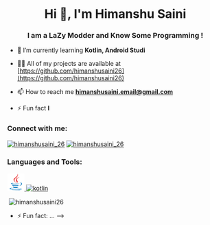 <h1 align="center">Hi 👋, I'm Himanshu Saini</h1>
<h3 align="center">I am a LaZy Modder and Know Some Programming !</h3>

- 🌱 I’m currently learning **Kotlin, Android Studi**

- 👨‍💻 All of my projects are available at [https://github.com/himanshusaini26](https://github.com/himanshusaini26)

- 📫 How to reach me **himanshusaini.email@gmail.com**

- ⚡ Fun fact **I**

<h3 align="left">Connect with me:</h3>
<p align="left">
<a href="https://instagram.com/himanshusaini_26" target="blank"><img align="center" src="https://raw.githubusercontent.com/rahuldkjain/github-profile-readme-generator/master/src/images/icons/Social/instagram.svg" alt="himanshusaini_26" height="30" width="40" /></a>
<a href="https://www.youtube.com/c/himanshusaini_26" target="blank"><img align="center" src="https://raw.githubusercontent.com/rahuldkjain/github-profile-readme-generator/master/src/images/icons/Social/youtube.svg" alt="himanshusaini_26" height="30" width="40" /></a>
</p>

<h3 align="left">Languages and Tools:</h3>
<p align="left"> <a href="https://www.java.com" target="_blank" rel="noreferrer"> <img src="https://raw.githubusercontent.com/devicons/devicon/master/icons/java/java-original.svg" alt="java" width="40" height="40"/> </a> <a href="https://kotlinlang.org" target="_blank" rel="noreferrer"> <img src="https://www.vectorlogo.zone/logos/kotlinlang/kotlinlang-icon.svg" alt="kotlin" width="40" height="40"/> </a> </p>

<p>&nbsp;<img align="center" src="https://github-readme-stats.vercel.app/api?username=himanshusaini26&show_icons=true&locale=en" alt="himanshusaini26" /></p>

- ⚡ Fun fact: ...
-->
